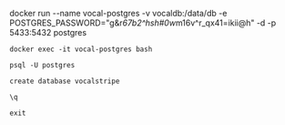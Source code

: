 docker run --name vocal-postgres -v vocaldb:/data/db -e POSTGRES_PASSWORD="g&r*67b2^hsh#0w*m16v^r_qx41=ikii@h" -d -p 5433:5432 postgres

`docker exec -it vocal-postgres bash`

`psql -U postgres`

`create database vocalstripe`

`\q`

`exit`
